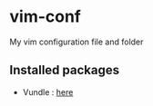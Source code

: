 # vim-conf
My vim configuration file and folder

## Installed packages
* Vundle : [here](https://github.com/VundleVim/Vundle.vim)
